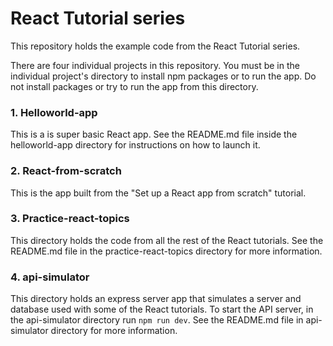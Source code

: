 # React Tutorial series 

This repository holds the example code from the React Tutorial series. 

There are four individual projects in this repository.
You must be in the individual project's directory to install npm packages or to run the app. Do not install packages or try to run the app from this directory.

### 1. Helloworld-app

This is a is super basic React app. See the README.md file inside the helloworld-app directory for instructions on how to launch it.

### 2. React-from-scratch
This is the app built from the "Set up a React app from scratch" tutorial.

### 3. Practice-react-topics
This directory holds the code from all the rest of the React tutorials. See the README.md file in the practice-react-topics directory for more information.

### 4. api-simulator
This directory holds an express server app that simulates a server and database used with some of the React tutorials. To start the API server, in the api-simulator directory run `npm run dev`. See the README.md file in api-simulator directory for more information.
